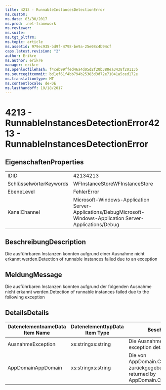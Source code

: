 ```yaml
---
title: 4213 - RunnableInstancesDetectionError
ms.custom: 
ms.date: 03/30/2017
ms.prod: .net-framework
ms.reviewer: 
ms.suite: 
ms.tgt_pltfrm: 
ms.topic: article
ms.assetid: 979ec935-bd9f-4798-be9a-25e08c4b94cf
caps.latest.revision: "2"
author: Erikre
ms.author: erikre
manager: erikre
ms.openlocfilehash: f4ceb99ffed46a4d05d2f20b380ea3438f20113b
ms.sourcegitcommit: bd1ef61f4bb794b25383d3d72e71041a5ced172e
ms.translationtype: MT
ms.contentlocale: de-DE
ms.lasthandoff: 10/18/2017
---
```

# <a name="4213---runnableinstancesdetectionerror"></a><span data-ttu-id="03664-102">4213 - RunnableInstancesDetectionError</span><span class="sxs-lookup"><span data-stu-id="03664-102">4213 - RunnableInstancesDetectionError</span></span>
## <a name="properties"></a><span data-ttu-id="03664-103">Eigenschaften</span><span class="sxs-lookup"><span data-stu-id="03664-103">Properties</span></span>  
  
|||  
|-|-|  
|<span data-ttu-id="03664-104">ID</span><span class="sxs-lookup"><span data-stu-id="03664-104">ID</span></span>|<span data-ttu-id="03664-105">4213</span><span class="sxs-lookup"><span data-stu-id="03664-105">4213</span></span>|  
|<span data-ttu-id="03664-106">Schlüsselwörter</span><span class="sxs-lookup"><span data-stu-id="03664-106">Keywords</span></span>|<span data-ttu-id="03664-107">WFInstanceStore</span><span class="sxs-lookup"><span data-stu-id="03664-107">WFInstanceStore</span></span>|  
|<span data-ttu-id="03664-108">Ebene</span><span class="sxs-lookup"><span data-stu-id="03664-108">Level</span></span>|<span data-ttu-id="03664-109">Fehler</span><span class="sxs-lookup"><span data-stu-id="03664-109">Error</span></span>|  
|<span data-ttu-id="03664-110">Kanal</span><span class="sxs-lookup"><span data-stu-id="03664-110">Channel</span></span>|<span data-ttu-id="03664-111">Microsoft-Windows-Application Server-Applications/Debug</span><span class="sxs-lookup"><span data-stu-id="03664-111">Microsoft-Windows-Application Server-Applications/Debug</span></span>|  
  
## <a name="description"></a><span data-ttu-id="03664-112">Beschreibung</span><span class="sxs-lookup"><span data-stu-id="03664-112">Description</span></span>  
 <span data-ttu-id="03664-113">Die ausführbaren Instanzen konnten aufgrund einer Ausnahme nicht erkannt werden.</span><span class="sxs-lookup"><span data-stu-id="03664-113">Detection of runnable instances failed due to an exception</span></span>  
  
## <a name="message"></a><span data-ttu-id="03664-114">Meldung</span><span class="sxs-lookup"><span data-stu-id="03664-114">Message</span></span>  
 <span data-ttu-id="03664-115">Die ausführbaren Instanzen konnten aufgrund der folgenden Ausnahme nicht erkannt werden.</span><span class="sxs-lookup"><span data-stu-id="03664-115">Detection of runnable instances failed due to the following exception</span></span>  
  
## <a name="details"></a><span data-ttu-id="03664-116">Details</span><span class="sxs-lookup"><span data-stu-id="03664-116">Details</span></span>  
  
|<span data-ttu-id="03664-117">Datenelementname</span><span class="sxs-lookup"><span data-stu-id="03664-117">Data Item Name</span></span>|<span data-ttu-id="03664-118">Datenelementtyp</span><span class="sxs-lookup"><span data-stu-id="03664-118">Data Item Type</span></span>|<span data-ttu-id="03664-119">Beschreibung</span><span class="sxs-lookup"><span data-stu-id="03664-119">Description</span></span>|  
|--------------------|--------------------|-----------------|  
|<span data-ttu-id="03664-120">Ausnahme</span><span class="sxs-lookup"><span data-stu-id="03664-120">Exception</span></span>|<span data-ttu-id="03664-121">xs:string</span><span class="sxs-lookup"><span data-stu-id="03664-121">xs:string</span></span>|<span data-ttu-id="03664-122">Die Ausnahmedetails der Ausnahme.</span><span class="sxs-lookup"><span data-stu-id="03664-122">The exception details for the exception</span></span>|  
|<span data-ttu-id="03664-123">AppDomain</span><span class="sxs-lookup"><span data-stu-id="03664-123">AppDomain</span></span>|<span data-ttu-id="03664-124">xs:string</span><span class="sxs-lookup"><span data-stu-id="03664-124">xs:string</span></span>|<span data-ttu-id="03664-125">Die von AppDomain.CurrentDomain.FriendlyName zurückgegebene Zeichenfolge.</span><span class="sxs-lookup"><span data-stu-id="03664-125">The string returned by AppDomain.CurrentDomain.FriendlyName.</span></span>|

